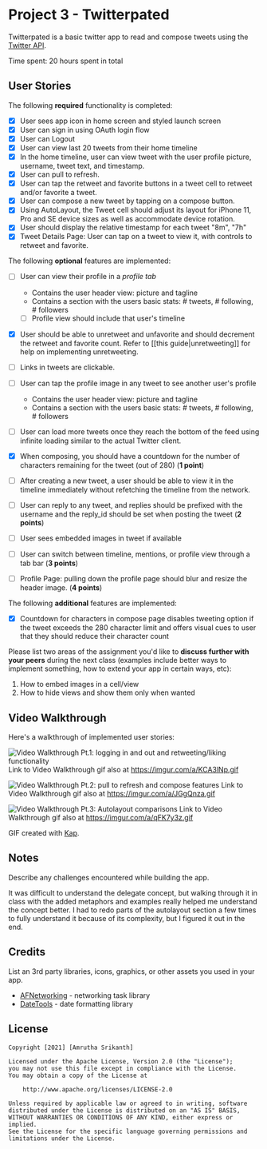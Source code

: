 # Project 3 - Twitterpated

Twitterpated is a basic twitter app to read and compose tweets using the [Twitter API](https://apps.twitter.com/).

Time spent: 20 hours spent in total

## User Stories

The following **required** functionality is completed:

- [X] User sees app icon in home screen and styled launch screen
- [X] User can sign in using OAuth login flow
- [X] User can Logout
- [X] User can view last 20 tweets from their home timeline
- [X] In the home timeline, user can view tweet with the user profile picture, username, tweet text, and timestamp.
- [X] User can pull to refresh.
- [X] User can tap the retweet and favorite buttons in a tweet cell to retweet and/or favorite a tweet.
- [X] User can compose a new tweet by tapping on a compose button.
- [X] Using AutoLayout, the Tweet cell should adjust its layout for iPhone 11, Pro and SE device sizes as well as accommodate device rotation.
- [X] User should display the relative timestamp for each tweet "8m", "7h"
- [X] Tweet Details Page: User can tap on a tweet to view it, with controls to retweet and favorite.

The following **optional** features are implemented:

- [ ] User can view their profile in a *profile tab*
  - Contains the user header view: picture and tagline
  - Contains a section with the users basic stats: # tweets, # following, # followers
  - [ ] Profile view should include that user's timeline
- [X] User should be able to unretweet and unfavorite and should decrement the retweet and favorite count. Refer to [[this guide|unretweeting]] for help on implementing unretweeting.
- [ ] Links in tweets are clickable.
- [ ] User can tap the profile image in any tweet to see another user's profile
  - Contains the user header view: picture and tagline
  - Contains a section with the users basic stats: # tweets, # following, # followers
- [ ] User can load more tweets once they reach the bottom of the feed using infinite loading similar to the actual Twitter client.
- [X] When composing, you should have a countdown for the number of characters remaining for the tweet (out of 280) (**1 point**)
- [ ] After creating a new tweet, a user should be able to view it in the timeline immediately without refetching the timeline from the network.
- [ ] User can reply to any tweet, and replies should be prefixed with the username and the reply_id should be set when posting the tweet (**2 points**)
- [ ] User sees embedded images in tweet if available
- [ ] User can switch between timeline, mentions, or profile view through a tab bar (**3 points**)
- [ ] Profile Page: pulling down the profile page should blur and resize the header image. (**4 points**)


The following **additional** features are implemented:

- [X] Countdown for characters in compose page disables tweeting option if the tweet exceeds the 280 character limit and offers visual cues to user that they should reduce their character count

Please list two areas of the assignment you'd like to **discuss further with your peers** during the next class (examples include better ways to implement something, how to extend your app in certain ways, etc):

1. How to embed images in a cell/view
2. How to hide views and show them only when wanted

## Video Walkthrough

Here's a walkthrough of implemented user stories:

<img src='https://imgur.com/a/KCA3lNp.gif' title='Video Walkthrough Pt.1' width='' alt='Video Walkthrough Pt.1: logging in and out and retweeting/liking functionality' /> Link to Video Walkthrough gif also at https://imgur.com/a/KCA3lNp.gif

<img src='https://imgur.com/a/JGgQnza.gif' title='Video Walkthrough Pt.2' width='' alt='Video Walkthrough Pt.2: pull to refresh and compose features' /> Link to Video Walkthrough gif also at https://imgur.com/a/JGgQnza.gif

<img src='https://imgur.com/a/qFK7y3z.gif' title='Video Walkthrough Pt.3' width='' alt='Video Walkthrough Pt.3: Autolayout comparisons' /> Link to Video Walkthrough gif also at https://imgur.com/a/qFK7y3z.gif

GIF created with [Kap](https://getkap.co/).

## Notes

Describe any challenges encountered while building the app.

It was difficult to understand the delegate concept, but walking through it in class with the added metaphors and examples really helped me understand the concept better. I had to redo parts of the autolayout section a few times to fully understand it because of its complexity, but I figured it out in the end.

## Credits

List an 3rd party libraries, icons, graphics, or other assets you used in your app.

- [AFNetworking](https://github.com/AFNetworking/AFNetworking) - networking task library
- [DateTools](https://github.com/MatthewYork/DateTools) - date formatting library


## License

    Copyright [2021] [Amrutha Srikanth]

    Licensed under the Apache License, Version 2.0 (the "License");
    you may not use this file except in compliance with the License.
    You may obtain a copy of the License at

        http://www.apache.org/licenses/LICENSE-2.0

    Unless required by applicable law or agreed to in writing, software
    distributed under the License is distributed on an "AS IS" BASIS,
    WITHOUT WARRANTIES OR CONDITIONS OF ANY KIND, either express or implied.
    See the License for the specific language governing permissions and
    limitations under the License.
